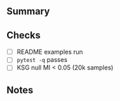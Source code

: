 ## Summary
<!-- What changed and why -->

## Checks
- [ ] README examples run
- [ ] `pytest -q` passes
- [ ] KSG null MI < 0.05 (20k samples)

## Notes
<!-- perf numbers, benchmarks, TODOs -->
